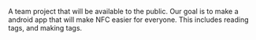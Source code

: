 A team project that will be available to the public. Our goal is to make a android app that will make NFC easier for everyone. This includes reading tags, and making tags.